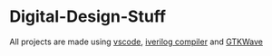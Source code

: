 # Digital-Design-Stuff
All projects are made using [vscode](https://code.visualstudio.com/), [iverilog compiler](http://iverilog.icarus.com/) and [GTKWave](http://gtkwave.sourceforge.net/)
